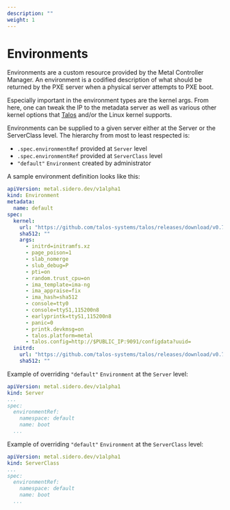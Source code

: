 ```yaml
---
description: ""
weight: 1
---
```


# Environments

Environments are a custom resource provided by the Metal Controller Manager.
An environment is a codified description of what should be returned by the PXE server when a physical server attempts to PXE boot.

Especially important in the environment types are the kernel args.
From here, one can tweak the IP to the metadata server as well as various other kernel options that [Talos](https://www.talos.dev/docs/v0.8/introduction/getting-started/#kernel-parameters) and/or the Linux kernel supports.

Environments can be supplied to a given server either at the Server or the ServerClass level.
The hierarchy from most to least respected is:

- `.spec.environmentRef` provided at `Server` level
- `.spec.environmentRef` provided at `ServerClass` level
- `"default"` `Environment` created by administrator

A sample environment definition looks like this:

```yaml
apiVersion: metal.sidero.dev/v1alpha1
kind: Environment
metadata:
  name: default
spec:
  kernel:
    url: "https://github.com/talos-systems/talos/releases/download/v0.7.1/vmlinuz"
    sha512: ""
    args:
      - initrd=initramfs.xz
      - page_poison=1
      - slab_nomerge
      - slub_debug=P
      - pti=on
      - random.trust_cpu=on
      - ima_template=ima-ng
      - ima_appraise=fix
      - ima_hash=sha512
      - console=tty0
      - console=ttyS1,115200n8
      - earlyprintk=ttyS1,115200n8
      - panic=0
      - printk.devkmsg=on
      - talos.platform=metal
      - talos.config=http://$PUBLIC_IP:9091/configdata?uuid=
  initrd:
    url: "https://github.com/talos-systems/talos/releases/download/v0.7.1/initramfs.xz"
    sha512: ""
```

Example of overriding `"default"` `Environment` at the `Server` level:

```yaml
apiVersion: metal.sidero.dev/v1alpha1
kind: Server
...
spec:
  environmentRef:
    namespace: default
    name: boot
  ...
```

Example of overriding `"default"` `Environment` at the `ServerClass` level:

```yaml
apiVersion: metal.sidero.dev/v1alpha1
kind: ServerClass
...
spec:
  environmentRef:
    namespace: default
    name: boot
  ...
```
